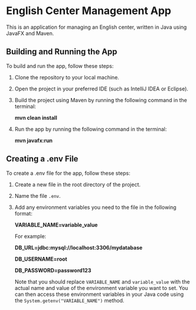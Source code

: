 # English Center Management App

This is an application for managing an English center, written in Java using JavaFX and Maven.

## Building and Running the App

To build and run the app, follow these steps:

1. Clone the repository to your local machine.
2. Open the project in your preferred IDE (such as IntelliJ IDEA or Eclipse).
3. Build the project using Maven by running the following command in the terminal:

    **mvn clean install**

4. Run the app by running the following command in the terminal:

    **mvn javafx:run**

## Creating a .env File

To create a .env file for the app, follow these steps:

1. Create a new file in the root directory of the project.
2. Name the file `.env`.
3. Add any environment variables you need to the file in the following format:

    **VARIABLE_NAME=variable_value**

    For example:

    **DB_URL=jdbc:mysql://localhost:3306/mydatabase**

    **DB_USERNAME=root**

    **DB_PASSWORD=password123**

    Note that you should replace `VARIABLE_NAME` and `variable_value` with the actual name and value of the environment variable you want to set.
    You can then access these environment variables in your Java code using the `System.getenv("VARIABLE_NAME")` method.
